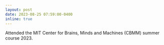 ```yaml
---
layout: post
date: 2023-08-25 07:59:00-0400
inline: true
---
```


Attended the MIT Center for Brains, Minds and Machines (CBMM) summer course 2023.